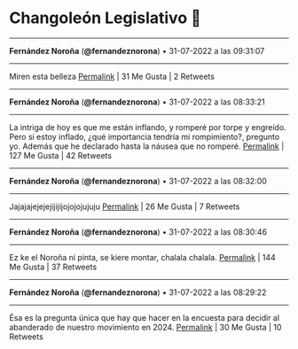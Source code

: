 # Changoleón Legislativo 🙈
*****
**Fernández Noroña** (**@fernandeznorona**) • 31-07-2022 a las 09:31:07
*****
Miren esta belleza
[Permalink](https://twitter.com/fernandeznorona/status/1553795407330754561) | 31 Me Gusta | 2 Retweets
*****
**Fernández Noroña** (**@fernandeznorona**) • 31-07-2022 a las 08:33:21
*****
La intriga de hoy es que me están inflando, y romperé por torpe y engreído. Pero si estoy inflado, ¿qué importancia tendría mi rompimiento?, pregunto yo. Además que he declarado hasta la náusea que no romperé.
[Permalink](https://twitter.com/fernandeznorona/status/1553780868035973121) | 127 Me Gusta | 42 Retweets
*****
**Fernández Noroña** (**@fernandeznorona**) • 31-07-2022 a las 08:32:00
*****
Jajajajejejejijijijojojojujuju
[Permalink](https://twitter.com/fernandeznorona/status/1553780526732886020) | 26 Me Gusta | 7 Retweets
*****
**Fernández Noroña** (**@fernandeznorona**) • 31-07-2022 a las 08:30:46
*****
Ez ke el Noroña ni pinta, se kiere montar, chalala chalala.
[Permalink](https://twitter.com/fernandeznorona/status/1553780219814678528) | 144 Me Gusta | 37 Retweets
*****
**Fernández Noroña** (**@fernandeznorona**) • 31-07-2022 a las 08:29:22
*****
Ésa es la pregunta única que hay que hacer en la encuesta para decidir al abanderado de nuestro movimiento en 2024.
[Permalink](https://twitter.com/fernandeznorona/status/1553779867870580737) | 30 Me Gusta | 10 Retweets